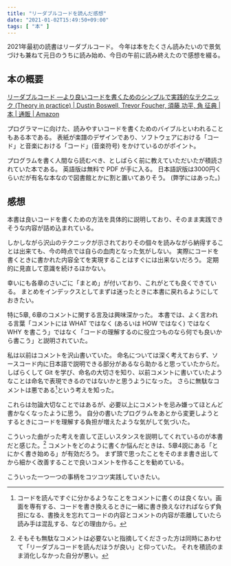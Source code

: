 ```yaml
---
title: "リーダブルコードを読んだ感想"
date: "2021-01-02T15:49:50+09:00"
tags: [ "本" ]
---
```


2021年最初の読書はリーダブルコード。
今年は本をたくさん読みたいので景気づけも兼ねて元日のうちに読み始め、今日の午前に読み終えたので感想を綴る。

## 本の概要

[リーダブルコード ―より良いコードを書くためのシンプルで実践的なテクニック (Theory in practice) | Dustin Boswell, Trevor Foucher, 須藤 功平, 角 征典 |本 | 通販 | Amazon](https://www.amazon.co.jp/dp/4873115655/ref=cm_sw_r_cp_ep_dp_K21dCbS19WG0N)

プログラマーに向けた、読みやすいコードを書くためのバイブルといわれることもある本である。
表紙が楽譜のデザインであり、ソフトウェアにおける「コード」と音楽における「コード」(音楽符号) をかけているのがポイント。

プログラムを書く人間なら読むべき、としばらく前に教えていただいたが積読されていた本である。
英語版は無料で PDF が手に入る。
日本語訳版は3000円くらいだが有名な本なので図書館とかに割と置いてありそう。
(弊学にはあった。)

## 感想

本書は良いコードを書くための方法を具体的に説明しており、そのまま実践できそうな内容が詰め込まれている。

しかしながら沢山のテクニックが示されておりその個々を読みながら納得することは出来ても、今の時点では自らの血肉となった気がしない。
実際にコードを書くときに書かれた内容全てを実現することはすぐには出来ないだろう。
定期的に見直して意識を続けるほかない。

幸いにも各章のさいごに「まとめ」が付いており、これがとても良くできている。
まとめをインデックスとしてまずは迷ったときに本書に戻れるようにしておきたい。

特に5章, 6章のコメントに関する言及は興味深かった。
本書では、よく言われる言葉「コメントには WHAT ではなく (あるいは HOW ではなく) ではなく WHY を書こう」ではなく「コードの理解するのに役立つものなら何でも良いから書こう」と説明されていた。

私は以前はコメントを沢山書いていた。
命名については深く考えておらず、ソースコード内に日本語で説明できる部分があるなら助かると思っていたからだ。
しばらくして Git を学び、命名の大切さを知り、以前コメントに書いていたようなことは命名で表現できるのではないかと思うようになった。
さらに無駄なコメントは悪である[^1]という考えを知った。

これらは勿論大切なことではあるが、必要以上にコメントを忌み嫌ってほとんど書かなくなったように思う。
自分の書いたプログラムをあとから変更しようとするときにコードを理解する負担が増えたような気がして気づいた。

こういった曲がった考えを直して正しいスタンスを説明してくれているのが本書だと感じた。[^2]
コメントをどのように書くか悩んだときは、5章4説にある「とにかく書き始める」が有効だろう。
まず頭で思ったことをそのまま書き出してから細かく改善することで良いコメントを作ることを勧めている。

こういった一つ一つの事柄をコツコツ実践していきたい。

[^1]: コードを読んですぐに分かるようなことをコメントに書くのは良くない。画面を専有する、コードを書き換えるときに一緒に書き換えなければならず負担になる、書換えを忘れてコードの内容とコメントの内容が乖離していたら読み手は混乱する、などの理由から。

[^2]: そもそも無駄なコメントは必要ないと指摘してくださった方は同時にあわせて「リーダブルコードを読んだほうが良い」と仰っていた。 それを積読のまま消化しなかった自分が悪い。
